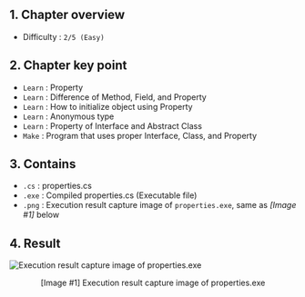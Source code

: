 ## 1. Chapter overview
- Difficulty : `2/5 (Easy)`

## 2. Chapter key point
- `Learn` : Property
- `Learn` : Difference of Method, Field, and Property
- `Learn` : How to initialize object using Property
- `Learn` : Anonymous type
- `Learn` : Property of Interface and Abstract Class
- `Make` : Program that uses proper Interface, Class, and Property

## 3. Contains
- `.cs` : properties.cs
- `.exe` : Compiled properties.cs (Executable file)
- `.png` : Execution result capture image of `properties.exe`, same as _[Image #1]_ below

## 4. Result
![Execution result capture image of properties.exe]()
<p align="center">[Image #1] Execution result capture image of properties.exe</p>